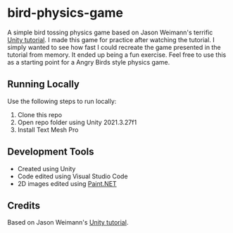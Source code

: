 # bird-physics-game
A simple bird tossing physics game based on Jason Weimann's terrific [Unity tutorial](https://www.youtube.com/watch?v=OR0e-1UBEOU). I made this game for practice after watching the tutorial. I simply wanted to see how fast I could recreate the game presented in the tutorial from memory. It ended up being a fun exercise. Feel free to use this as a starting point for a Angry Birds style physics game.

## Running Locally
Use the following steps to run locally:
1. Clone this repo
2. Open repo folder using Unity 2021.3.27f1
3. Install Text Mesh Pro

## Development Tools
- Created using Unity
- Code edited using Visual Studio Code
- 2D images edited using [Paint.NET](https://www.getpaint.net/)

## Credits
Based on Jason Weimann's [Unity tutorial](https://www.youtube.com/watch?v=OR0e-1UBEOU).

